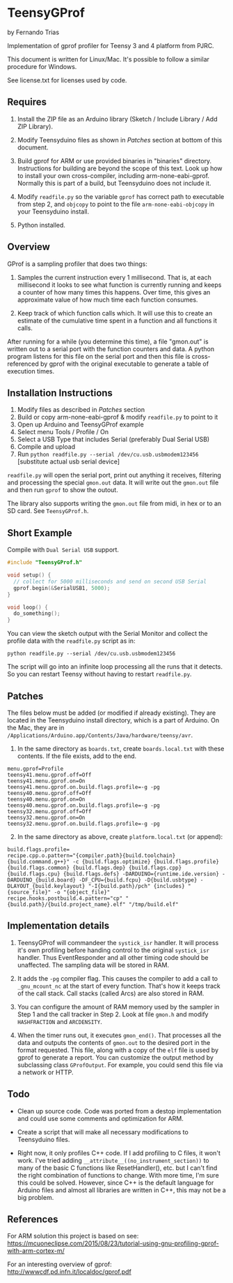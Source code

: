 TeensyGProf
=====================
by Fernando Trias

Implementation of gprof profiler for Teensy 3 and 4 platform from PJRC.

This document is written for Linux/Mac. It's possible to follow a similar procedure for Windows.

See license.txt for licenses used by code.


Requires 
--------------

1. Install the ZIP file as an Arduino library (Sketch / Include Library / Add ZIP Library).

2. Modify Teensyduino files as shown in *Patches* section at bottom of this document.

3. Build gprof for ARM or use provided binaries in "binaries" directory.  Instructions for building are beyond the scope of this text. Look up how to install your own cross-compiler, including arm-none-eabi-gprof. Normally this is part of a build, but Teensyduino does not include it.

4. Modify `readfile.py` so the variable `gprof` has correct path to executable from step 2, and `objcopy` to point to the file `arm-none-eabi-objcopy` in your Teensyduino install.

5. Python installed.


Overview
-------------

GProf is a sampling profiler that does two things:

1. Samples the current instruction every 1 millisecond. That is, at each millisecond it looks to see what function is currently running and keeps a counter of how many times this happens. Over time, this gives an approximate value of how much time each function consumes.

2. Keep track of which function calls which. It will use this to create an estimate of the cumulative time spent in a function and all functions it calls.

After running for a while (you determine this time), a file "gmon.out" is written  out to a serial port with the function counters and data. A python program listens for this file on the serial port and then this file is cross-referenced by gprof with  the original executable to  generate a table of execution times.


Installation Instructions
--------------

1. Modify files as described in *Patches* section
2. Build or copy arm-none-eabi-gprof & modify `readfile.py` to point to it
3. Open up Arduino and TeensyGProf example
4. Select menu Tools / Profile / On
5. Select a USB Type that includes Serial (preferably Dual Serial USB)
6. Compile and upload
7. Run `python readfile.py --serial /dev/cu.usb.usbmodem123456` [substitute actual usb serial device]

`readfile.py` will open the serial port, print out anything it receives, filtering and processing the special `gmon.out` data. It will write out the `gmon.out` file and then run `gprof` to show the outout.

The library also supports writing the `gmon.out` file from midi, in hex or to an SD card. See `TeensyGProf.h`.


Short Example
----------------

Compile with `Dual Serial USB` support. 

```C++
#include "TeensyGProf.h"

void setup() {
  // collect for 5000 milliseconds and send on second USB Serial
  gprof.begin(&SerialUSB1, 5000); 
}

void loop() {
  do_something();
}
```

You can view the sketch output with the Serial Monitor and collect the profile data with the `readfile.py` script as in:

```
python readfile.py --serial /dev/cu.usb.usbmodem123456
```

The script will go into an infinite loop processing all the runs that it detects. So you can restart Teensy without having to restart `readfile.py`.

Patches
---------------

The files below must be added (or modified if already existing). They are located in the Teensyduino install directory, which is a part of Arduino. On the Mac, they are in `/Applications/Arduino.app/Contents/Java/hardware/teensy/avr`.

1. In the same directory as `boards.txt`, create `boards.local.txt` with these contents. If the file exists, add to the end.

```
menu.gprof=Profile
teensy41.menu.gprof.off=Off
teensy41.menu.gprof.on=On
teensy41.menu.gprof.on.build.flags.profile=-g -pg
teensy40.menu.gprof.off=Off
teensy40.menu.gprof.on=On
teensy40.menu.gprof.on.build.flags.profile=-g -pg
teensy32.menu.gprof.off=Off
teensy32.menu.gprof.on=On
teensy32.menu.gprof.on.build.flags.profile=-g -pg
```

2. In the same directory as above, create `platform.local.txt` (or append):

```
build.flags.profile=
recipe.cpp.o.pattern="{compiler.path}{build.toolchain}{build.command.g++}" -c {build.flags.optimize} {build.flags.profile} {build.flags.common} {build.flags.dep} {build.flags.cpp} {build.flags.cpu} {build.flags.defs} -DARDUINO={runtime.ide.version} -DARDUINO_{build.board} -DF_CPU={build.fcpu} -D{build.usbtype} -DLAYOUT_{build.keylayout} "-I{build.path}/pch" {includes} "{source_file}" -o "{object_file}"
recipe.hooks.postbuild.4.pattern="cp" "{build.path}/{build.project_name}.elf" "/tmp/build.elf"
```


Implementation details
--------------

1. TeensyGProf will commandeer the `systick_isr` handler. It will process it's own profiling before handing control to the original `systick_isr` handler. Thus EventResponder and all other timing code should be unaffected. The sampling data will be stored in RAM.

2. It adds the `-pg` compiler flag. This causes the compiler to add a call to `_gnu_mcount_nc` at the start of every function. That's how it keeps track of the call stack. Call stacks (called Arcs) are also stored in RAM.

3. You can configure the amount of RAM memory used by the sampler in Step 1 and the call tracker in Step 2. Look at file `gmon.h` and modify `HASHFRACTION` and `ARCDENSITY`.

4. When the timer runs out, it executes `gmon_end()`. That processes all the data and outputs the contents of `gmon.out` to the desired port in the format requested. This file, along with a copy of the `elf` file is used by gprof to generate a report. You can customize the output method by subclassing class `GProfOutput`. For example, you could send this file via a network or HTTP.


Todo
--------------

* Clean up source code. Code was ported from a destop implementation and could use some comments and optimization for ARM.

* Create a script that will make all necessary modifications to Teensyduino files.

* Right now, it only profiles C++ code. If I add profiling to C files, it won't work. I've tried adding `__attribute__((no_instrument_section))` to many of the basic C functions like ResetHandler(), etc. but I can't find the right combination of functions to change. With more time, I'm sure this could be solved. However, since C++ is the default language for Arduino files and almost all libraries are written in C++, this may not be a big problem.


References
---------------

For ARM solution this project is based on see: 
https://mcuoneclipse.com/2015/08/23/tutorial-using-gnu-profiling-gprof-with-arm-cortex-m/

For an interesting overview of gprof:
http://wwwcdf.pd.infn.it/localdoc/gprof.pdf
